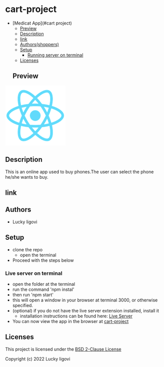 # cart-project

- [Medicat App](#cart project)
  - [Preview](#preview)
  - [Description](#description)
  - [link](#link)
  - [Authors(shoppers)](#Shopping-enthusiasts)
  - [Setup](#setup)
    - [Running server on terminal](#live-server-on-vscodeoption-2)
  - [Licenses](#licenses)
  ## Preview
![alt text][preview]

## Description
This is an online app used to buy phones.The user can select the phone he/she wants to buy.

## link
## Authors
- Lucky ligovi

## Setup
- clone the repo
    - open the terminal
- Proceed with the steps below

### Live server on terminal
- open the folder at the terminal
- run the command 'npm instal'
- then run 'npm start'
- this will open a window in your browser at terminal 3000, or otherwise specified.
- (optional) if you do not have the live server extension installed, install it
  - installation instructions can be found here: [Live Server](https://marketplace.visualstudio.com/items?itemName=ritwickdey.LiveServer)
- You can now view the app in the browser at [cart-project](http://localhost:3000)
## Licenses
This project is licensed under the [BSD 2-Clause License ](./LICENSE)

Copyright (c) 2022 Lucky ligovi

[preview]: ./src/components/assets/images/splash.png "preview" 